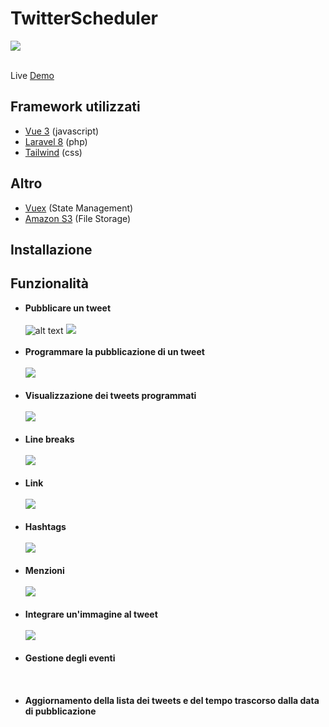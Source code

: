 # TwitterScheduler
<a href="https://github.com/andrea-emmanuele/TwitterScheduler/blob/master/LICENSE">
    <img src="https://img.shields.io/github/license/tailwindcomponents/dashboard-template">
</a>
<br />
<br />

Live [Demo](https://twitterscheduler.andreaemmanuele.it)

## Framework utilizzati

- [Vue 3](https://v3.vuejs.org/) (javascript)
- [Laravel 8](https://laravel.com/) (php)
- [Tailwind](https://tailwindcss.com/) (css)

## Altro

- [Vuex](https://vuex.vuejs.org/) (State Management)
- [Amazon S3](https://aws.amazon.com/it/s3/) (File Storage)

## Installazione


## Funzionalità

- **Pubblicare un tweet** 
  <br/><br/>
  ![alt text](https://twitterscheduler.s3.eu-central-1.amazonaws.com/functionalities/CPT2107291813-694x370.gif?response-content-disposition=inline&X-Amz-Security-Token=IQoJb3JpZ2luX2VjEIb%2F%2F%2F%2F%2F%2F%2F%2F%2F%2FwEaDGV1LWNlbnRyYWwtMSJHMEUCIGK%2FPgyraEvTLUBSMAD0eiKDOpVG61%2FiLWTaTf3XA37rAiEAyWjOONHeuA9gYYm7CxHQiRt0dKxcHPInhUv2J4iG9vMq%2FwIIj%2F%2F%2F%2F%2F%2F%2F%2F%2F%2F%2FARAAGgwzNDM5MjM1MjMwNTEiDIFAnbQnvvKsJfC6ECrTAiRAK6NKM5EWuEnXtbQZNsZxXEnyFRuehMUeCVqZb6vmxwHJkGwtGj93hoPK%2BMXhBCwRc2KsOBbJRep4oBwnpXxH7jrrL3ZkDUOH7LVRvcFzi9%2BwUY105fbMpqhRR8aqQwoFAbD8kKmlx%2Bb3tFm9xZ%2FrMMRyju3Z8RygLNd77rZi87UJ3tx0zunTYNZFqekXI1cNxsU1Fap3Hvw%2BAnzqM6qvHCmm%2BJ6QPm%2F51LO0i48a5GTGY0Lzli2irA8qO32dXLTTsqefPgABJSdWcsynBNaXXBkhDgAXNUVbQh7NNQat2WrF9vKAXB3FbdC4rNamPdkd7njV1ZrX47ylKY8nYGOgzA5uWVsmHtUuUiX9DQPsziB%2FriV1L11TpvrdVfESGSPzMnx1e%2BfrOjNOMC0pkVnMZ6xsmZpJLcpG79eKWWu2Ap%2BbYP4QLTE8SPExMHsRuePLQTCL8IqIBjqzAp%2Botfk1AJ4sCenRu8IKHOtXnfpdA%2B8g2ter6M%2BUu0DdpDnlItKJN7H2jrdcvDLkvgIvPaMEYIGLAnGwOJKzSfZWjoEN%2BILp8P41DhLpmSeXY789spko5u62%2FOjzibw1edksEQv99vHVXDCxOM1EkqZlvu6IO9cgiqWtoyIWFrH3SxhkSDaebKPMCn5TG5dbzJngr4ZZJ4QP%2F2M26njNkRItOCngylBdSPm51O5Iqy%2F9qk%2BYnjTo56%2BYsd8tVN2PUdh%2FDwJyz7XXC%2FhBSKV1ie6bk%2FB%2BN%2BA0KolXt5YY7omtOW3oWbcNu4W1CXZApdiFhzAbEvcsSRstVfHnvKjizZzP5Qr7c5SDzCyEQGWEa0HBYU0r8TitL9TxQ1AgWnrczlLmGlBrKhdFdWLUB9zlFobpXMo%3D&X-Amz-Algorithm=AWS4-HMAC-SHA256&X-Amz-Date=20210729T161745Z&X-Amz-SignedHeaders=host&X-Amz-Expires=299&X-Amz-Credential=ASIAVAE3QPXV6YNPSGL2%2F20210729%2Feu-central-1%2Fs3%2Faws4_request&X-Amz-Signature=df5af437bff302c05638f34475c5522f5c2dc66029545fa846d230b9c366e669)
  <img src="https://twitterscheduler.s3.eu-central-1.amazonaws.com/functionalities/CPT2107291813-694x370.gif?response-content-disposition=inline&X-Amz-Security-Token=IQoJb3JpZ2luX2VjEIb%2F%2F%2F%2F%2F%2F%2F%2F%2F%2FwEaDGV1LWNlbnRyYWwtMSJHMEUCIGK%2FPgyraEvTLUBSMAD0eiKDOpVG61%2FiLWTaTf3XA37rAiEAyWjOONHeuA9gYYm7CxHQiRt0dKxcHPInhUv2J4iG9vMq%2FwIIj%2F%2F%2F%2F%2F%2F%2F%2F%2F%2F%2FARAAGgwzNDM5MjM1MjMwNTEiDIFAnbQnvvKsJfC6ECrTAiRAK6NKM5EWuEnXtbQZNsZxXEnyFRuehMUeCVqZb6vmxwHJkGwtGj93hoPK%2BMXhBCwRc2KsOBbJRep4oBwnpXxH7jrrL3ZkDUOH7LVRvcFzi9%2BwUY105fbMpqhRR8aqQwoFAbD8kKmlx%2Bb3tFm9xZ%2FrMMRyju3Z8RygLNd77rZi87UJ3tx0zunTYNZFqekXI1cNxsU1Fap3Hvw%2BAnzqM6qvHCmm%2BJ6QPm%2F51LO0i48a5GTGY0Lzli2irA8qO32dXLTTsqefPgABJSdWcsynBNaXXBkhDgAXNUVbQh7NNQat2WrF9vKAXB3FbdC4rNamPdkd7njV1ZrX47ylKY8nYGOgzA5uWVsmHtUuUiX9DQPsziB%2FriV1L11TpvrdVfESGSPzMnx1e%2BfrOjNOMC0pkVnMZ6xsmZpJLcpG79eKWWu2Ap%2BbYP4QLTE8SPExMHsRuePLQTCL8IqIBjqzAp%2Botfk1AJ4sCenRu8IKHOtXnfpdA%2B8g2ter6M%2BUu0DdpDnlItKJN7H2jrdcvDLkvgIvPaMEYIGLAnGwOJKzSfZWjoEN%2BILp8P41DhLpmSeXY789spko5u62%2FOjzibw1edksEQv99vHVXDCxOM1EkqZlvu6IO9cgiqWtoyIWFrH3SxhkSDaebKPMCn5TG5dbzJngr4ZZJ4QP%2F2M26njNkRItOCngylBdSPm51O5Iqy%2F9qk%2BYnjTo56%2BYsd8tVN2PUdh%2FDwJyz7XXC%2FhBSKV1ie6bk%2FB%2BN%2BA0KolXt5YY7omtOW3oWbcNu4W1CXZApdiFhzAbEvcsSRstVfHnvKjizZzP5Qr7c5SDzCyEQGWEa0HBYU0r8TitL9TxQ1AgWnrczlLmGlBrKhdFdWLUB9zlFobpXMo%3D&X-Amz-Algorithm=AWS4-HMAC-SHA256&X-Amz-Date=20210729T161745Z&X-Amz-SignedHeaders=host&X-Amz-Expires=299&X-Amz-Credential=ASIAVAE3QPXV6YNPSGL2%2F20210729%2Feu-central-1%2Fs3%2Faws4_request&X-Amz-Signature=df5af437bff302c05638f34475c5522f5c2dc66029545fa846d230b9c366e669">
  <br/><br/>
- **Programmare la pubblicazione di un tweet**
  <br/><br/>
  <img src="https://twitterscheduler.s3.eu-central-1.amazonaws.com/functionalities/CPT2107291823-685x431.gif?response-content-disposition=inline&X-Amz-Security-Token=IQoJb3JpZ2luX2VjEIb%2F%2F%2F%2F%2F%2F%2F%2F%2F%2FwEaDGV1LWNlbnRyYWwtMSJHMEUCIGK%2FPgyraEvTLUBSMAD0eiKDOpVG61%2FiLWTaTf3XA37rAiEAyWjOONHeuA9gYYm7CxHQiRt0dKxcHPInhUv2J4iG9vMq%2FwIIj%2F%2F%2F%2F%2F%2F%2F%2F%2F%2F%2FARAAGgwzNDM5MjM1MjMwNTEiDIFAnbQnvvKsJfC6ECrTAiRAK6NKM5EWuEnXtbQZNsZxXEnyFRuehMUeCVqZb6vmxwHJkGwtGj93hoPK%2BMXhBCwRc2KsOBbJRep4oBwnpXxH7jrrL3ZkDUOH7LVRvcFzi9%2BwUY105fbMpqhRR8aqQwoFAbD8kKmlx%2Bb3tFm9xZ%2FrMMRyju3Z8RygLNd77rZi87UJ3tx0zunTYNZFqekXI1cNxsU1Fap3Hvw%2BAnzqM6qvHCmm%2BJ6QPm%2F51LO0i48a5GTGY0Lzli2irA8qO32dXLTTsqefPgABJSdWcsynBNaXXBkhDgAXNUVbQh7NNQat2WrF9vKAXB3FbdC4rNamPdkd7njV1ZrX47ylKY8nYGOgzA5uWVsmHtUuUiX9DQPsziB%2FriV1L11TpvrdVfESGSPzMnx1e%2BfrOjNOMC0pkVnMZ6xsmZpJLcpG79eKWWu2Ap%2BbYP4QLTE8SPExMHsRuePLQTCL8IqIBjqzAp%2Botfk1AJ4sCenRu8IKHOtXnfpdA%2B8g2ter6M%2BUu0DdpDnlItKJN7H2jrdcvDLkvgIvPaMEYIGLAnGwOJKzSfZWjoEN%2BILp8P41DhLpmSeXY789spko5u62%2FOjzibw1edksEQv99vHVXDCxOM1EkqZlvu6IO9cgiqWtoyIWFrH3SxhkSDaebKPMCn5TG5dbzJngr4ZZJ4QP%2F2M26njNkRItOCngylBdSPm51O5Iqy%2F9qk%2BYnjTo56%2BYsd8tVN2PUdh%2FDwJyz7XXC%2FhBSKV1ie6bk%2FB%2BN%2BA0KolXt5YY7omtOW3oWbcNu4W1CXZApdiFhzAbEvcsSRstVfHnvKjizZzP5Qr7c5SDzCyEQGWEa0HBYU0r8TitL9TxQ1AgWnrczlLmGlBrKhdFdWLUB9zlFobpXMo%3D&X-Amz-Algorithm=AWS4-HMAC-SHA256&X-Amz-Date=20210729T163043Z&X-Amz-SignedHeaders=host&X-Amz-Expires=300&X-Amz-Credential=ASIAVAE3QPXV6YNPSGL2%2F20210729%2Feu-central-1%2Fs3%2Faws4_request&X-Amz-Signature=b3147a65ec20c288d9e8cab7b1bd2e33528ec09a4adc388ae82c9926c58a62bc">
  <br/><br/>
- **Visualizzazione dei tweets programmati**
  <br/><br/>
  <img src="https://twitterscheduler.s3.eu-central-1.amazonaws.com/functionalities/CPT2107291823-682x596.gif?response-content-disposition=inline&X-Amz-Security-Token=IQoJb3JpZ2luX2VjEIb%2F%2F%2F%2F%2F%2F%2F%2F%2F%2FwEaDGV1LWNlbnRyYWwtMSJHMEUCIGK%2FPgyraEvTLUBSMAD0eiKDOpVG61%2FiLWTaTf3XA37rAiEAyWjOONHeuA9gYYm7CxHQiRt0dKxcHPInhUv2J4iG9vMq%2FwIIj%2F%2F%2F%2F%2F%2F%2F%2F%2F%2F%2FARAAGgwzNDM5MjM1MjMwNTEiDIFAnbQnvvKsJfC6ECrTAiRAK6NKM5EWuEnXtbQZNsZxXEnyFRuehMUeCVqZb6vmxwHJkGwtGj93hoPK%2BMXhBCwRc2KsOBbJRep4oBwnpXxH7jrrL3ZkDUOH7LVRvcFzi9%2BwUY105fbMpqhRR8aqQwoFAbD8kKmlx%2Bb3tFm9xZ%2FrMMRyju3Z8RygLNd77rZi87UJ3tx0zunTYNZFqekXI1cNxsU1Fap3Hvw%2BAnzqM6qvHCmm%2BJ6QPm%2F51LO0i48a5GTGY0Lzli2irA8qO32dXLTTsqefPgABJSdWcsynBNaXXBkhDgAXNUVbQh7NNQat2WrF9vKAXB3FbdC4rNamPdkd7njV1ZrX47ylKY8nYGOgzA5uWVsmHtUuUiX9DQPsziB%2FriV1L11TpvrdVfESGSPzMnx1e%2BfrOjNOMC0pkVnMZ6xsmZpJLcpG79eKWWu2Ap%2BbYP4QLTE8SPExMHsRuePLQTCL8IqIBjqzAp%2Botfk1AJ4sCenRu8IKHOtXnfpdA%2B8g2ter6M%2BUu0DdpDnlItKJN7H2jrdcvDLkvgIvPaMEYIGLAnGwOJKzSfZWjoEN%2BILp8P41DhLpmSeXY789spko5u62%2FOjzibw1edksEQv99vHVXDCxOM1EkqZlvu6IO9cgiqWtoyIWFrH3SxhkSDaebKPMCn5TG5dbzJngr4ZZJ4QP%2F2M26njNkRItOCngylBdSPm51O5Iqy%2F9qk%2BYnjTo56%2BYsd8tVN2PUdh%2FDwJyz7XXC%2FhBSKV1ie6bk%2FB%2BN%2BA0KolXt5YY7omtOW3oWbcNu4W1CXZApdiFhzAbEvcsSRstVfHnvKjizZzP5Qr7c5SDzCyEQGWEa0HBYU0r8TitL9TxQ1AgWnrczlLmGlBrKhdFdWLUB9zlFobpXMo%3D&X-Amz-Algorithm=AWS4-HMAC-SHA256&X-Amz-Date=20210729T163013Z&X-Amz-SignedHeaders=host&X-Amz-Expires=300&X-Amz-Credential=ASIAVAE3QPXV6YNPSGL2%2F20210729%2Feu-central-1%2Fs3%2Faws4_request&X-Amz-Signature=48ab5192b4a5c56a3536ce4fa0f7b110930a8c15f0d8a1128871f223272e6818">
  <br/><br/>
- **Line breaks**
  <br/><br/>
  <img src="https://twitterscheduler.s3.eu-central-1.amazonaws.com/functionalities/CPT2107291833-703x370.gif?response-content-disposition=inline&X-Amz-Security-Token=IQoJb3JpZ2luX2VjEIb%2F%2F%2F%2F%2F%2F%2F%2F%2F%2FwEaDGV1LWNlbnRyYWwtMSJHMEUCIGK%2FPgyraEvTLUBSMAD0eiKDOpVG61%2FiLWTaTf3XA37rAiEAyWjOONHeuA9gYYm7CxHQiRt0dKxcHPInhUv2J4iG9vMq%2FwIIj%2F%2F%2F%2F%2F%2F%2F%2F%2F%2F%2FARAAGgwzNDM5MjM1MjMwNTEiDIFAnbQnvvKsJfC6ECrTAiRAK6NKM5EWuEnXtbQZNsZxXEnyFRuehMUeCVqZb6vmxwHJkGwtGj93hoPK%2BMXhBCwRc2KsOBbJRep4oBwnpXxH7jrrL3ZkDUOH7LVRvcFzi9%2BwUY105fbMpqhRR8aqQwoFAbD8kKmlx%2Bb3tFm9xZ%2FrMMRyju3Z8RygLNd77rZi87UJ3tx0zunTYNZFqekXI1cNxsU1Fap3Hvw%2BAnzqM6qvHCmm%2BJ6QPm%2F51LO0i48a5GTGY0Lzli2irA8qO32dXLTTsqefPgABJSdWcsynBNaXXBkhDgAXNUVbQh7NNQat2WrF9vKAXB3FbdC4rNamPdkd7njV1ZrX47ylKY8nYGOgzA5uWVsmHtUuUiX9DQPsziB%2FriV1L11TpvrdVfESGSPzMnx1e%2BfrOjNOMC0pkVnMZ6xsmZpJLcpG79eKWWu2Ap%2BbYP4QLTE8SPExMHsRuePLQTCL8IqIBjqzAp%2Botfk1AJ4sCenRu8IKHOtXnfpdA%2B8g2ter6M%2BUu0DdpDnlItKJN7H2jrdcvDLkvgIvPaMEYIGLAnGwOJKzSfZWjoEN%2BILp8P41DhLpmSeXY789spko5u62%2FOjzibw1edksEQv99vHVXDCxOM1EkqZlvu6IO9cgiqWtoyIWFrH3SxhkSDaebKPMCn5TG5dbzJngr4ZZJ4QP%2F2M26njNkRItOCngylBdSPm51O5Iqy%2F9qk%2BYnjTo56%2BYsd8tVN2PUdh%2FDwJyz7XXC%2FhBSKV1ie6bk%2FB%2BN%2BA0KolXt5YY7omtOW3oWbcNu4W1CXZApdiFhzAbEvcsSRstVfHnvKjizZzP5Qr7c5SDzCyEQGWEa0HBYU0r8TitL9TxQ1AgWnrczlLmGlBrKhdFdWLUB9zlFobpXMo%3D&X-Amz-Algorithm=AWS4-HMAC-SHA256&X-Amz-Date=20210729T163546Z&X-Amz-SignedHeaders=host&X-Amz-Expires=300&X-Amz-Credential=ASIAVAE3QPXV6YNPSGL2%2F20210729%2Feu-central-1%2Fs3%2Faws4_request&X-Amz-Signature=9b6c1c85d59db49c851ea9aa832b8fe231734335ebc94d17f566485f5698f8cf">
  <br/><br/>
- **Link**
  <br/><br/>
  <img src="https://twitterscheduler.s3.eu-central-1.amazonaws.com/functionalities/CPT2107291835-695x380.gif?response-content-disposition=inline&X-Amz-Security-Token=IQoJb3JpZ2luX2VjEIb%2F%2F%2F%2F%2F%2F%2F%2F%2F%2FwEaDGV1LWNlbnRyYWwtMSJHMEUCIGK%2FPgyraEvTLUBSMAD0eiKDOpVG61%2FiLWTaTf3XA37rAiEAyWjOONHeuA9gYYm7CxHQiRt0dKxcHPInhUv2J4iG9vMq%2FwIIj%2F%2F%2F%2F%2F%2F%2F%2F%2F%2F%2FARAAGgwzNDM5MjM1MjMwNTEiDIFAnbQnvvKsJfC6ECrTAiRAK6NKM5EWuEnXtbQZNsZxXEnyFRuehMUeCVqZb6vmxwHJkGwtGj93hoPK%2BMXhBCwRc2KsOBbJRep4oBwnpXxH7jrrL3ZkDUOH7LVRvcFzi9%2BwUY105fbMpqhRR8aqQwoFAbD8kKmlx%2Bb3tFm9xZ%2FrMMRyju3Z8RygLNd77rZi87UJ3tx0zunTYNZFqekXI1cNxsU1Fap3Hvw%2BAnzqM6qvHCmm%2BJ6QPm%2F51LO0i48a5GTGY0Lzli2irA8qO32dXLTTsqefPgABJSdWcsynBNaXXBkhDgAXNUVbQh7NNQat2WrF9vKAXB3FbdC4rNamPdkd7njV1ZrX47ylKY8nYGOgzA5uWVsmHtUuUiX9DQPsziB%2FriV1L11TpvrdVfESGSPzMnx1e%2BfrOjNOMC0pkVnMZ6xsmZpJLcpG79eKWWu2Ap%2BbYP4QLTE8SPExMHsRuePLQTCL8IqIBjqzAp%2Botfk1AJ4sCenRu8IKHOtXnfpdA%2B8g2ter6M%2BUu0DdpDnlItKJN7H2jrdcvDLkvgIvPaMEYIGLAnGwOJKzSfZWjoEN%2BILp8P41DhLpmSeXY789spko5u62%2FOjzibw1edksEQv99vHVXDCxOM1EkqZlvu6IO9cgiqWtoyIWFrH3SxhkSDaebKPMCn5TG5dbzJngr4ZZJ4QP%2F2M26njNkRItOCngylBdSPm51O5Iqy%2F9qk%2BYnjTo56%2BYsd8tVN2PUdh%2FDwJyz7XXC%2FhBSKV1ie6bk%2FB%2BN%2BA0KolXt5YY7omtOW3oWbcNu4W1CXZApdiFhzAbEvcsSRstVfHnvKjizZzP5Qr7c5SDzCyEQGWEa0HBYU0r8TitL9TxQ1AgWnrczlLmGlBrKhdFdWLUB9zlFobpXMo%3D&X-Amz-Algorithm=AWS4-HMAC-SHA256&X-Amz-Date=20210729T163648Z&X-Amz-SignedHeaders=host&X-Amz-Expires=300&X-Amz-Credential=ASIAVAE3QPXV6YNPSGL2%2F20210729%2Feu-central-1%2Fs3%2Faws4_request&X-Amz-Signature=491c8cca2113afc636c6c9e10beabf349052e2850c6075e9104f596e51915f9c">
  <br/><br/>
- **Hashtags**
  <br/><br/>
  <img src="https://twitterscheduler.s3.eu-central-1.amazonaws.com/functionalities/CPT2107291839-695x320.gif?response-content-disposition=inline&X-Amz-Security-Token=IQoJb3JpZ2luX2VjEIb%2F%2F%2F%2F%2F%2F%2F%2F%2F%2FwEaDGV1LWNlbnRyYWwtMSJHMEUCIGK%2FPgyraEvTLUBSMAD0eiKDOpVG61%2FiLWTaTf3XA37rAiEAyWjOONHeuA9gYYm7CxHQiRt0dKxcHPInhUv2J4iG9vMq%2FwIIj%2F%2F%2F%2F%2F%2F%2F%2F%2F%2F%2FARAAGgwzNDM5MjM1MjMwNTEiDIFAnbQnvvKsJfC6ECrTAiRAK6NKM5EWuEnXtbQZNsZxXEnyFRuehMUeCVqZb6vmxwHJkGwtGj93hoPK%2BMXhBCwRc2KsOBbJRep4oBwnpXxH7jrrL3ZkDUOH7LVRvcFzi9%2BwUY105fbMpqhRR8aqQwoFAbD8kKmlx%2Bb3tFm9xZ%2FrMMRyju3Z8RygLNd77rZi87UJ3tx0zunTYNZFqekXI1cNxsU1Fap3Hvw%2BAnzqM6qvHCmm%2BJ6QPm%2F51LO0i48a5GTGY0Lzli2irA8qO32dXLTTsqefPgABJSdWcsynBNaXXBkhDgAXNUVbQh7NNQat2WrF9vKAXB3FbdC4rNamPdkd7njV1ZrX47ylKY8nYGOgzA5uWVsmHtUuUiX9DQPsziB%2FriV1L11TpvrdVfESGSPzMnx1e%2BfrOjNOMC0pkVnMZ6xsmZpJLcpG79eKWWu2Ap%2BbYP4QLTE8SPExMHsRuePLQTCL8IqIBjqzAp%2Botfk1AJ4sCenRu8IKHOtXnfpdA%2B8g2ter6M%2BUu0DdpDnlItKJN7H2jrdcvDLkvgIvPaMEYIGLAnGwOJKzSfZWjoEN%2BILp8P41DhLpmSeXY789spko5u62%2FOjzibw1edksEQv99vHVXDCxOM1EkqZlvu6IO9cgiqWtoyIWFrH3SxhkSDaebKPMCn5TG5dbzJngr4ZZJ4QP%2F2M26njNkRItOCngylBdSPm51O5Iqy%2F9qk%2BYnjTo56%2BYsd8tVN2PUdh%2FDwJyz7XXC%2FhBSKV1ie6bk%2FB%2BN%2BA0KolXt5YY7omtOW3oWbcNu4W1CXZApdiFhzAbEvcsSRstVfHnvKjizZzP5Qr7c5SDzCyEQGWEa0HBYU0r8TitL9TxQ1AgWnrczlLmGlBrKhdFdWLUB9zlFobpXMo%3D&X-Amz-Algorithm=AWS4-HMAC-SHA256&X-Amz-Date=20210729T164050Z&X-Amz-SignedHeaders=host&X-Amz-Expires=300&X-Amz-Credential=ASIAVAE3QPXV6YNPSGL2%2F20210729%2Feu-central-1%2Fs3%2Faws4_request&X-Amz-Signature=645bf20411c55481de9b7168e817dfbd99f31408f616da8adcfeb5f4babee7c5">
  <br/><br/>
- **Menzioni**
  <br/><br/>
  <img src="https://twitterscheduler.s3.eu-central-1.amazonaws.com/functionalities/CPT2107291839-695x326.gif?response-content-disposition=inline&X-Amz-Security-Token=IQoJb3JpZ2luX2VjEIb%2F%2F%2F%2F%2F%2F%2F%2F%2F%2FwEaDGV1LWNlbnRyYWwtMSJHMEUCIGK%2FPgyraEvTLUBSMAD0eiKDOpVG61%2FiLWTaTf3XA37rAiEAyWjOONHeuA9gYYm7CxHQiRt0dKxcHPInhUv2J4iG9vMq%2FwIIj%2F%2F%2F%2F%2F%2F%2F%2F%2F%2F%2FARAAGgwzNDM5MjM1MjMwNTEiDIFAnbQnvvKsJfC6ECrTAiRAK6NKM5EWuEnXtbQZNsZxXEnyFRuehMUeCVqZb6vmxwHJkGwtGj93hoPK%2BMXhBCwRc2KsOBbJRep4oBwnpXxH7jrrL3ZkDUOH7LVRvcFzi9%2BwUY105fbMpqhRR8aqQwoFAbD8kKmlx%2Bb3tFm9xZ%2FrMMRyju3Z8RygLNd77rZi87UJ3tx0zunTYNZFqekXI1cNxsU1Fap3Hvw%2BAnzqM6qvHCmm%2BJ6QPm%2F51LO0i48a5GTGY0Lzli2irA8qO32dXLTTsqefPgABJSdWcsynBNaXXBkhDgAXNUVbQh7NNQat2WrF9vKAXB3FbdC4rNamPdkd7njV1ZrX47ylKY8nYGOgzA5uWVsmHtUuUiX9DQPsziB%2FriV1L11TpvrdVfESGSPzMnx1e%2BfrOjNOMC0pkVnMZ6xsmZpJLcpG79eKWWu2Ap%2BbYP4QLTE8SPExMHsRuePLQTCL8IqIBjqzAp%2Botfk1AJ4sCenRu8IKHOtXnfpdA%2B8g2ter6M%2BUu0DdpDnlItKJN7H2jrdcvDLkvgIvPaMEYIGLAnGwOJKzSfZWjoEN%2BILp8P41DhLpmSeXY789spko5u62%2FOjzibw1edksEQv99vHVXDCxOM1EkqZlvu6IO9cgiqWtoyIWFrH3SxhkSDaebKPMCn5TG5dbzJngr4ZZJ4QP%2F2M26njNkRItOCngylBdSPm51O5Iqy%2F9qk%2BYnjTo56%2BYsd8tVN2PUdh%2FDwJyz7XXC%2FhBSKV1ie6bk%2FB%2BN%2BA0KolXt5YY7omtOW3oWbcNu4W1CXZApdiFhzAbEvcsSRstVfHnvKjizZzP5Qr7c5SDzCyEQGWEa0HBYU0r8TitL9TxQ1AgWnrczlLmGlBrKhdFdWLUB9zlFobpXMo%3D&X-Amz-Algorithm=AWS4-HMAC-SHA256&X-Amz-Date=20210729T164119Z&X-Amz-SignedHeaders=host&X-Amz-Expires=300&X-Amz-Credential=ASIAVAE3QPXV6YNPSGL2%2F20210729%2Feu-central-1%2Fs3%2Faws4_request&X-Amz-Signature=d5b1f3f3352c39f42f0bde6e7a0b9d98e6a854dfd0ee0d69cf2c4dd92306b499">
  <br/><br/>
- **Integrare un'immagine al tweet**
  <br/><br/>
  <img src="https://twitterscheduler.s3.eu-central-1.amazonaws.com/functionalities/CPT2107291844-729x838.gif?response-content-disposition=inline&X-Amz-Security-Token=IQoJb3JpZ2luX2VjEIb%2F%2F%2F%2F%2F%2F%2F%2F%2F%2FwEaDGV1LWNlbnRyYWwtMSJHMEUCIGK%2FPgyraEvTLUBSMAD0eiKDOpVG61%2FiLWTaTf3XA37rAiEAyWjOONHeuA9gYYm7CxHQiRt0dKxcHPInhUv2J4iG9vMq%2FwIIj%2F%2F%2F%2F%2F%2F%2F%2F%2F%2F%2FARAAGgwzNDM5MjM1MjMwNTEiDIFAnbQnvvKsJfC6ECrTAiRAK6NKM5EWuEnXtbQZNsZxXEnyFRuehMUeCVqZb6vmxwHJkGwtGj93hoPK%2BMXhBCwRc2KsOBbJRep4oBwnpXxH7jrrL3ZkDUOH7LVRvcFzi9%2BwUY105fbMpqhRR8aqQwoFAbD8kKmlx%2Bb3tFm9xZ%2FrMMRyju3Z8RygLNd77rZi87UJ3tx0zunTYNZFqekXI1cNxsU1Fap3Hvw%2BAnzqM6qvHCmm%2BJ6QPm%2F51LO0i48a5GTGY0Lzli2irA8qO32dXLTTsqefPgABJSdWcsynBNaXXBkhDgAXNUVbQh7NNQat2WrF9vKAXB3FbdC4rNamPdkd7njV1ZrX47ylKY8nYGOgzA5uWVsmHtUuUiX9DQPsziB%2FriV1L11TpvrdVfESGSPzMnx1e%2BfrOjNOMC0pkVnMZ6xsmZpJLcpG79eKWWu2Ap%2BbYP4QLTE8SPExMHsRuePLQTCL8IqIBjqzAp%2Botfk1AJ4sCenRu8IKHOtXnfpdA%2B8g2ter6M%2BUu0DdpDnlItKJN7H2jrdcvDLkvgIvPaMEYIGLAnGwOJKzSfZWjoEN%2BILp8P41DhLpmSeXY789spko5u62%2FOjzibw1edksEQv99vHVXDCxOM1EkqZlvu6IO9cgiqWtoyIWFrH3SxhkSDaebKPMCn5TG5dbzJngr4ZZJ4QP%2F2M26njNkRItOCngylBdSPm51O5Iqy%2F9qk%2BYnjTo56%2BYsd8tVN2PUdh%2FDwJyz7XXC%2FhBSKV1ie6bk%2FB%2BN%2BA0KolXt5YY7omtOW3oWbcNu4W1CXZApdiFhzAbEvcsSRstVfHnvKjizZzP5Qr7c5SDzCyEQGWEa0HBYU0r8TitL9TxQ1AgWnrczlLmGlBrKhdFdWLUB9zlFobpXMo%3D&X-Amz-Algorithm=AWS4-HMAC-SHA256&X-Amz-Date=20210729T164557Z&X-Amz-SignedHeaders=host&X-Amz-Expires=300&X-Amz-Credential=ASIAVAE3QPXV6YNPSGL2%2F20210729%2Feu-central-1%2Fs3%2Faws4_request&X-Amz-Signature=2b88da9db8bf797c9d29b4dc6530044ddce496b17d6f6ac8629434fc9f4f048e">
  <br/><br/>
- **Gestione degli eventi**
  <br/><br/>
  <img src="">
  <br/><br/>
- **Aggiornamento della lista dei tweets e del tempo trascorso dalla data di pubblicazione**
<br/><br/>
  <img src="">
  <br/><br/>


